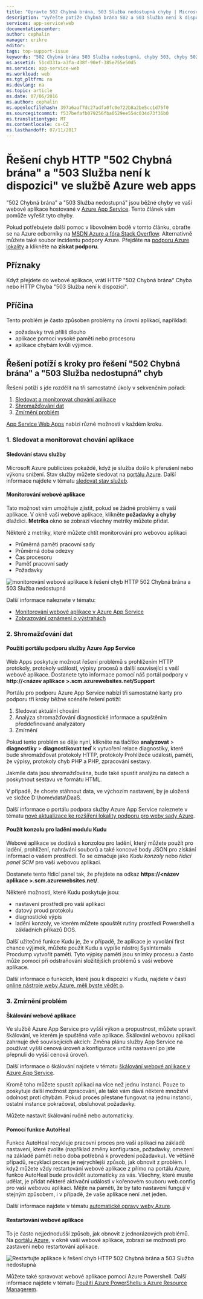 ```yaml
---
title: "Opravte 502 Chybná brána, 503 Služba nedostupná chyby | Microsoft Docs"
description: "Vyřešte potíže Chybná brána 502 a 503 Služba není k dispozici chyby ve vaší webové aplikace hostované v Azure App Service."
services: app-service\web
documentationcenter: 
author: cephalin
manager: erikre
editor: 
tags: top-support-issue
keywords: "502 Chybná brána 503 Služba nedostupná, chyby 503, chyby 502"
ms.assetid: 51cd331a-a3fa-438f-90ef-385e755e50d5
ms.service: app-service-web
ms.workload: web
ms.tgt_pltfrm: na
ms.devlang: na
ms.topic: article
ms.date: 07/06/2016
ms.author: cephalin
ms.openlocfilehash: 397a6aaf7dc27adfa0fc0e722b8a2be5cc1d75f0
ms.sourcegitcommit: f537befafb079256fba0529ee554c034d73f36b0
ms.translationtype: MT
ms.contentlocale: cs-CZ
ms.lasthandoff: 07/11/2017
---
```

# <a name="troubleshoot-http-errors-of-502-bad-gateway-and-503-service-unavailable-in-your-azure-web-apps"></a>Řešení chyb HTTP "502 Chybná brána" a "503 Služba není k dispozici" ve službě Azure web apps
"502 Chybná brána" a "503 Služba nedostupná" jsou běžné chyby ve vaší webové aplikace hostované v [Azure App Service](http://go.microsoft.com/fwlink/?LinkId=529714). Tento článek vám pomůže vyřešit tyto chyby.

Pokud potřebujete další pomoc v libovolném bodě v tomto článku, obraťte se na Azure odborníky na [MSDN Azure a fóra Stack Overflow](https://azure.microsoft.com/support/forums/). Alternativně můžete také soubor incidentu podpory Azure. Přejděte na [podporu Azure lokality](https://azure.microsoft.com/support/options/) a klikněte na **získat podporu**.

## <a name="symptom"></a>Příznaky
Když přejdete do webové aplikace, vrátí HTTP "502 Chybná brána" Chyba nebo HTTP Chyba "503 Služba není k dispozici".

## <a name="cause"></a>Příčina
Tento problém je často způsoben problémy na úrovni aplikací, například:

* požadavky trvá příliš dlouho
* aplikace pomocí vysoké paměti nebo procesoru
* aplikace chybám kvůli výjimce.

## <a name="troubleshooting-steps-to-solve-502-bad-gateway-and-503-service-unavailable-errors"></a>Řešení potíží s kroky pro řešení "502 Chybná brána" a "503 Služba nedostupná" chyb
Řešení potíží s jde rozdělit na tři samostatné úkoly v sekvenčním pořadí:

1. [Sledovat a monitorovat chování aplikace](#observe)
2. [Shromažďování dat](#collect)
3. [Zmírnění problém](#mitigate)

[App Service Web Apps](/services/app-service/web/) nabízí různé možnosti v každém kroku.

<a name="observe" />

### <a name="1-observe-and-monitor-application-behavior"></a>1. Sledovat a monitorovat chování aplikace
#### <a name="track-service-health"></a>Sledování stavu služby
Microsoft Azure publicizes pokaždé, když je služba došlo k přerušení nebo výkonu snížení. Stav služby můžete sledovat na [portálu Azure](https://portal.azure.com/). Další informace najdete v tématu [sledovat stav služeb](../monitoring-and-diagnostics/insights-service-health.md).

#### <a name="monitor-your-web-app"></a>Monitorování webové aplikace
Tato možnost vám umožňuje zjistit, pokud se žádné problémy s vaší aplikace. V okně vaší webové aplikace, klikněte **požadavky a chyby** dlaždici. **Metrika** okno se zobrazí všechny metriky můžete přidat.

Některé z metriky, které můžete chtít monitorování pro webovou aplikaci

* Průměrná paměti pracovní sady
* Průměrná doba odezvy
* Čas procesoru
* Paměť pracovní sady
* Požadavky

![monitorování webové aplikace k řešení chyb HTTP 502 Chybná brána a 503 Služba nedostupná](./media/app-service-web-troubleshoot-HTTP-502-503/1-monitor-metrics.png)

Další informace naleznete v tématu:

* [Monitorování webové aplikace v Azure App Service](web-sites-monitor.md)
* [Zobrazování oznámení o výstrahách](../monitoring-and-diagnostics/insights-receive-alert-notifications.md)

<a name="collect" />

### <a name="2-collect-data"></a>2. Shromažďování dat
#### <a name="use-the-azure-app-service-support-portal"></a>Použití portálu podporu služby Azure App Service
Web Apps poskytuje možnost řešení problémů s prohlížením HTTP protokoly, protokoly událostí, výpisy procesů a další související s vaší webové aplikace. Dostanete tyto informace pomocí náš portál podpory v **http://&lt;název aplikace >.scm.azurewebsites.net/Support**

Portálu pro podporu Azure App Service nabízí tři samostatné karty pro podporu tři kroky běžné scénáře řešení potíží:

1. Sledovat aktuální chování
2. Analýza shromažďování diagnostické informace a spuštěním předdefinované analyzátory
3. Zmírnění

Pokud tento problém se děje nyní, klikněte na tlačítko **analyzovat** > **diagnostiky** > **diagnostikovat teď** k vytvoření relace diagnostiky, které bude shromažďovat protokoly HTTP, protokoly Prohlížeče událostí, paměti, že výpisy, protokoly chyb PHP a PHP, zpracování sestavy.

Jakmile data jsou shromažďována, bude také spustit analýzu na datech a poskytnout sestavu ve formátu HTML.

V případě, že chcete stáhnout data, ve výchozím nastavení, by je uložená ve složce D:\home\data\DaaS.

Další informace o portálu podpora služby Azure App Service naleznete v tématu [nové aktualizace ke rozšíření lokality podporu pro weby sady Azure](https://azure.microsoft.com/blog/new-updates-to-support-site-extension-for-azure-websites).

#### <a name="use-the-kudu-debug-console"></a>Použít konzolu pro ladění modulu Kudu
Webové aplikace se dodává s konzolou pro ladění, který můžete použít pro ladění, prohlížení, nahrávání souborů a také koncové body JSON pro získání informací o vašem prostředí. To se označuje jako *Kudu konzoly* nebo *řídicí panel SCM* pro vaši webovou aplikaci.

Dostanete tento řídicí panel tak, že přejdete na odkaz **https://&lt;název aplikace >.scm.azurewebsites.net/**.

Některé možnosti, které Kudu poskytuje jsou:

* nastavení prostředí pro vaši aplikaci
* datový proud protokolu
* diagnostické výpis
* ladění konzoly, ve kterém můžete spouštět rutiny prostředí Powershell a základních příkazů DOS.

Další užitečné funkce Kudu je, že v případě, že aplikace je vyvolání first chance výjimek, můžete použít Kudu a vypíše nástroj SysInternals Procdump vytvořit paměti. Tyto výpisy paměti jsou snímky procesu a často může pomoci při odstraňování složitějších problémů s vaší webové aplikace.

Další informace o funkcích, které jsou k dispozici v Kudu, najdete v části [online nástroje weby Azure, měli byste vědět o](https://azure.microsoft.com/blog/windows-azure-websites-online-tools-you-should-know-about/).

<a name="mitigate" />

### <a name="3-mitigate-the-issue"></a>3. Zmírnění problém
#### <a name="scale-the-web-app"></a>Škálování webové aplikace
Ve službě Azure App Service pro vyšší výkon a propustnost, můžete upravit škálování, ve kterém je spuštěná vaše aplikace. Škálování webovou aplikaci zahrnuje dvě souvisejících akcích: Změna plánu služby App Service na používat vyšší cenová úroveň a konfigurace určitá nastavení po jste přepnuli do vyšší cenová úroveň.

Další informace o škálování najdete v tématu [škálování webové aplikace v Azure App Service](web-sites-scale.md).

Kromě toho můžete spustit aplikaci na více než jednu instanci. Pouze to poskytuje další možnost zpracování, ale také vám dává některé množství odolnost proti chybám. Pokud proces přestane fungovat na jednu instanci, ostatní instance pokračovat, obsluhovat požadavky.

Můžete nastavit škálování ručně nebo automaticky.

#### <a name="use-autoheal"></a>Pomocí funkce AutoHeal
Funkce AutoHeal recykluje pracovní proces pro vaši aplikaci na základě nastavení, které zvolíte (například změny konfigurace, požadavky, omezení na základě paměti nebo doba potřebná k provedení požadavku). Ve většině případů, recyklaci proces je nejrychlejší způsob, jak obnovit z problém. I když můžete vždy restartování webové aplikace z přímo na portálu Azure, funkce AutoHeal bude provádět automaticky za vás. Všechny, které musíte udělat, je přidat některé aktivační události v kořenovém souboru web.config pro vaši webovou aplikaci. Mějte na paměti, že by tato nastavení fungují v stejným způsobem, i v případě, že vaše aplikace není .net jeden.

Další informace najdete v tématu [automatické opravy weby Azure](https://azure.microsoft.com/blog/auto-healing-windows-azure-web-sites/).

#### <a name="restart-the-web-app"></a>Restartování webové aplikace
To je často nejjednodušší způsob, jak obnovit z jednorázových problémů. Na [portálu Azure](https://portal.azure.com/), v okně vaší webové aplikace, zobrazí se možnosti pro zastavení nebo restartování aplikace.

 ![Restartujte aplikace k řešení chyb HTTP 502 Chybná brána a 503 Služba nedostupná](./media/app-service-web-troubleshoot-HTTP-502-503/2-restart.png)

Můžete také spravovat webové aplikace pomocí Azure Powershell. Další informace najdete v tématu [Použití Azure PowerShellu s Azure Resource Managerem](../powershell-azure-resource-manager.md).

